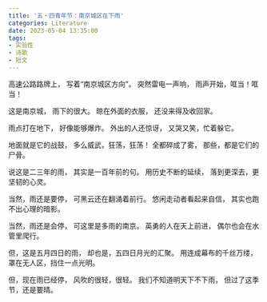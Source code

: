 ```yaml
---
title: '五・四青年节：南京城区在下雨'
categories: Literature
date: 2023-05-04 13:35:00
tags:
- 实验性
- 诗歌
- 短文
---
```

高速公路路牌上，
写着“南京城区方向”。
突然雷电一声响，
雨声开始，哐当！哐当！

这是南京城，
雨下的很大。
晾在外面的衣服，
还没来得及收回家。

雨点打在地下，
好像能够爆炸。
外出的人还惊讶，
又哭又笑，忙着躲它。

地面就是它的战鼓，
多么威武，狂荡，狂荡！
全都碎成了雾，
那些，都是它们的尸骨。

说这是二三年的雨，
其实是一百年前的句。
用历史不断的延续，
落到更深去，更坚韧的心灵。

当然，雨还是要停，
可黑云还在翻涌着前行。
悠闲走动者看起来自信，
其实也跑不出心理的暗影。

当然，雨还是会停，
可这里是多雨的南京。
英勇的人在天上前进，
偶尔也会在水管里爬行。

但，这是五月四日的雨，
却也是，五四日月光的汇聚。
用连成幕布的千丝万缕，
罩在无人区，挡住一点光明。

但，现在雨已经停，
风吹的很轻，很轻。
我们不知道明天下不下雨，
但过了这季节，还是要晴。

